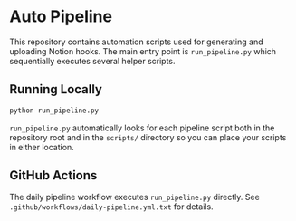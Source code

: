 # Auto Pipeline

This repository contains automation scripts used for generating and uploading Notion hooks. The main entry point is `run_pipeline.py` which sequentially executes several helper scripts.

## Running Locally

```bash
python run_pipeline.py
```

`run_pipeline.py` automatically looks for each pipeline script both in the repository root and in the `scripts/` directory so you can place your scripts in either location.

## GitHub Actions

The daily pipeline workflow executes `run_pipeline.py` directly. See `.github/workflows/daily-pipeline.yml.txt` for details.

